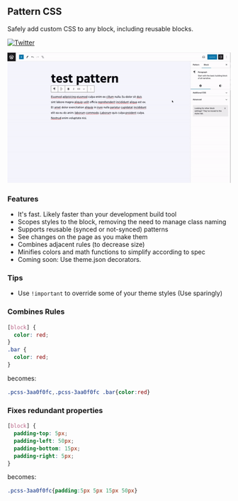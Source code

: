 ## Pattern CSS

Safely add custom CSS to any block, including reusable blocks.

[![Twitter](https://img.shields.io/twitter/url/https/twitter.com/kevinbatdorf.svg?style=social&label=Follow%20%40kevinbatdorf)](https://twitter.com/kevinbatdorf)

![alt text](.wordpress-org/screenshot-1.gif 'Example')

### Features
- It's fast. Likely faster than your development build tool
- Scopes styles to the block, removing the need to manage class naming
- Supports reusable (synced or not-synced) patterns
- See changes on the page as you make them
- Combines adjacent rules (to decrease size)
- Minifies colors and math functions to simplify according to spec
- Coming soon: Use theme.json decorators.

### Tips
- Use `!important` to override some of your theme styles (Use sparingly)

### Combines Rules
```css
[block] {
  color: red;
}
.bar {
  color: red;
}
```

becomes:

```css
.pcss-3aa0f0fc,.pcss-3aa0f0fc .bar{color:red}
```

### Fixes redundant properties
```css
[block] {
  padding-top: 5px;
  padding-left: 50px;
  padding-bottom: 15px;
  padding-right: 5px;
}
```

becomes:

```css
.pcss-3aa0f0fc{padding:5px 5px 15px 50px}
```

